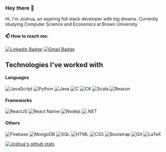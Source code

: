 ### Hey there 👋

Hi, I'm Joshua, an aspiring full stack developer with big dreams. Currently studying Computer Science and Economics at Brown University.

#### 📫 How to reach me:
[![Linkedin Badge](https://img.shields.io/badge/-Joshua-blue?style=flat-square&logo=Linkedin&logoColor=white&link=https://www.linkedin.com/in/joshuatan313/)](https://www.linkedin.com/in/tjoshua/)
[![Gmail Badge](https://img.shields.io/badge/-joshua__tan@brown.edu-c14438?style=flat-square&logo=Gmail&logoColor=white&link=mailto:joshua_tan@brown.edu)](mailto:joshua_tan@brown.edu)

## Technologies I've worked with
#### Languages
![JavaScript](https://img.shields.io/badge/-JavaScript-black?style=flat-square&logo=javascript)
![Python](https://img.shields.io/badge/-Python-black?style=flat-square&logo=Python)
![Java](https://img.shields.io/badge/-java-black?style=flat-square&logo=java)
![C](https://img.shields.io/badge/-C-black?style=flat-square&logo=C)
![C#](https://img.shields.io/badge/-C%23-black?style=flat-square&logo=c-sharp)
![Scala](https://img.shields.io/badge/-Scala-black?style=flat-square&logo=Scala)
![Reason](https://img.shields.io/badge/-Reason-black?style=flat-square&logo=Reason)

#### Frameworks
![ReactJS](https://img.shields.io/badge/-ReactJS-black?style=flat-square&logo=react)
![React Native](https://img.shields.io/badge/-React%20Native-black?style=flat-square&logo=react)
![Nodejs](https://img.shields.io/badge/-Nodejs-black?style=flat-square&logo=Node.js)
![.NET](https://img.shields.io/badge/-.NET-black?style=flat-square&logo=.NET)

#### Others
![Firebase](https://img.shields.io/badge/-Firebase-black?style=flat-square&logo=Firebase)
![MongoDB](https://img.shields.io/badge/-MongoDB-black?style=flat-square&logo=MongoDB)
![SQL](https://img.shields.io/badge/-SQL-black?style=flat-square&logo=SQL)
![HTML](https://img.shields.io/badge/-HTML-E34F26?style=flat-square&logo=html5&logoColor=white)
![CSS](https://img.shields.io/badge/-CSS-1572B6?style=flat-square&logo=css3)
![Bootstrap](https://img.shields.io/badge/-Bootstrap-563D7C?style=flat-square&logo=bootstrap)
![Git](https://img.shields.io/badge/-Git-black?style=flat-square&logo=git)
![LaTeX](https://img.shields.io/badge/-LaTeX-black?style=flat-square&logo=LaTeX)

[![Joshua's github stats](https://github-readme-stats.vercel.app/api?username=tanjoshua)](https://github.com/anuraghazra/github-readme-stats)

<!--
**tanjoshua/tanjoshua** is a ✨ _special_ ✨ repository because its `README.md` (this file) appears on your GitHub profile.

Here are some ideas to get you started:

- 🔭 I’m currently working on ...
- 🌱 I’m currently learning ...
- 👯 I’m looking to collaborate on ...
- 🤔 I’m looking for help with ...
- 💬 Ask me about ...
- 📫 How to reach me: ...
- 😄 Pronouns: ...
- ⚡ Fun fact: ...
-->
